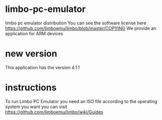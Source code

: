 # limbo-pc-emulator
limbo pc emulator distribution
You can see the software license here
https://github.com/limboemu/limbo/blob/master/COPYING
We provide an application for ARM devices
# new version
This application has the version 4.1.1
# instructions
To run Limbo PC Emulator you need an ISO file
according to the operating system you want
you can visit
https://github.com/limboemu/limbo/wiki/Guides
